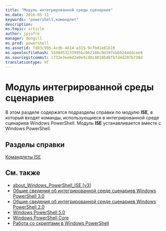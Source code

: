 ```yaml
---
title: "Модуль интегрированной среды сценариев"
ms.date: 2016-05-11
keywords: "powershell,командлет"
description: 
ms.topic: article
author: jpjofre
manager: dongill
ms.prod: powershell
ms.assetid: fd03c995-4cdb-4d14-a315-9cfbd1e81b10
ms.openlocfilehash: 5598d53233995bc062186c9d397ebb9244ddcee9
ms.sourcegitcommit: c732e3ee6d2e0e9cd8c40105d6fbfd4d207b730d
translationtype: HT
---
```

# <a name="ise-module"></a>Модуль интегрированной среды сценариев
В этом разделе содержатся подразделы справки по модулю **ISE**, в который входят команды, использующиеся в интегрированной среде сценариев Windows PowerShell. Модуль **ISE** устанавливается вместе с Windows PowerShell.

## <a name="help-topics"></a>Разделы справки
[Командлеты ISE](http://go.microsoft.com/fwlink/?LinkID=254686)

## <a name="see-also"></a>См. также
- [about_Windows_PowerShell_ISE [v3]](https://technet.microsoft.com/en-us/library/dfa54d47-60c6-4fff-8197-c747e8d411bb)
- [Общие сведения об интегрированной среде сценариев Windows PowerShell 3.0](http://go.microsoft.com/fwlink/?LinkId=254681)
- [Общие сведения об интегрированной среде сценариев Windows PowerShell 2.0](http://go.microsoft.com/fwlink/?LinkID=238569)
- [Windows PowerShell 5.0](../core-modules/Windows-PowerShell-5.0.md)
- [Windows PowerShell Core](https://technet.microsoft.com/en-us/library/4b75f1e4-f327-48f3-92ab-bf5435094d41)
- [Работа со скриптами в Windows PowerShell](../../getting-started/fundamental/Scripting-with-Windows-PowerShell.md)

